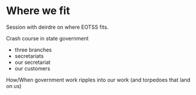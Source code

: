 # Where we fit

Session with deirdre on where EOTSS fits.

Crash course in state government

* three branches
* secretariats 
* our secretariat
* our customers

How/When government work ripples into our work \(and torpedoes that land on us\)


